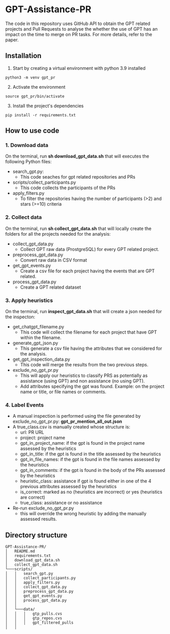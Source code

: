 # GPT-Assistance-PR
The code in this repository uses GitHub API to obtain the GPT related projects and Pull Requests to analyse the whether the use of GPT has an impact on the time to merge on PR tasks. For more details, refer to the paper.

## Installation

1. Start by creating a virtual environment with python 3.9 installed
```Shell
python3 -m venv gpt_pr
``` 

2. Activate the environment
```Shell
source gpt_pr/bin/activate
``` 

3. Install the project's dependencies
```Shell
pip install -r requirements.txt
```
## How to use code
### 1. Download data
On the terminal, run **sh download_gpt_data.sh** that will executes the following Python files:
  - search_gpt.py:
    * This code seaches for gpt related repositories and PRs
  - scripts/collect_participants.py
    * This code collects the participants of the PRs
  - apply_filters.py
    * To filter the repositories having the number of participants (>2) and stars (>=10) criteria
### 2. Collect data
On the terminal, run **sh collect_gpt_data.sh** that will locally create the folders for all the projects needed for the analysis:
  - collect_gpt_data.py
    * Collect GPT raw data (ProstgreSQL) for every GPT related project. 
  - preprocess_gpt_data.py
    * Convert raw data in CSV format 
  - get_gpt_events.py
    * Create a csv file for each project having the events that are GPT related.
  - process_gpt_data.py
    * Create a GPT related  dataset
### 3. Apply heuristics
On the terminal, run **inspect_gpt_data.sh** that will create a json needed for the inspecton:
  - get_chatgpt_filename.py
    * This code will collect the filename for each project that have GPT within the filename.
  - generate_gpt_json.py
    * This generate a csv file having the attributes that we considered for the analysis.
  - get_gpt_inspection_data.py
    * This code will merge the results from the two previous steps.
  - exclude_no_gpt_pr.py
    * This will apply our heuristics to classify PRS as potentially as assistance (using GPT) and non assistance (no using GPT).
    * Add attributes specifying the gpt was found. Example: on the project name or title, or file names or comments.

### 4. Label Events
- A manual inspection is performed using the file generated by exclude_no_gpt_pr.py: **gpt_pr_mention_all_out.json** 
- A true_class.csv is manually created whose structure is:
  * url: PR URL
  * project: project name
  * gpt_in_project_name: if the gpt is found in the project name assessed by the heuristics
  * gpt_in_title: if the gpt is found in the title assessed by the heuristics
  * gpt_in_file_names: if the gpt is found in the file names assessed by the heuristics
  * gpt_in_comments: if the gpt is found in the body of the PRs assessed by the heuristics
  * heuristic_class: assistance if gpt is found either in one of the 4 previous attributes assessed by the heuristics
  * is_correct: marked as no (heuristics are incorrect) or yes (heuristics are correct)
  * true_class: assistance or no assistance
- Re-run exclude_no_gpt_pr.py
  * this will override the wrong heuristic by adding the manually assessed results.
## Directory structure
```
GPT-Assistance-PR/
│   README.md
│   requirements.txt    
│   download_gpt_data.sh
│   collect_gpt_data.sh 
└───scripts/
│   │   search_gpt.py
│   │   collect_participants.py
│   │   apply_filters.py
│   │   collect_gpt_data.py
│   │   preprocess_gpt_data.py 
│   │   get_gpt_events.py
│   │   process_gpt_data.py
│   │
│   └───data/
│   │   │   gtp_pulls.cvs
│   │   │   gtp_repos.cvs
│   │   │   gpt_filtered_pulls
│   │   

```

